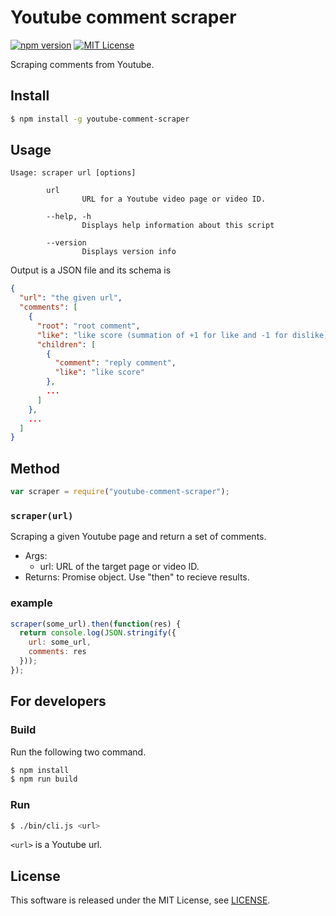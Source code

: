 Youtube comment scraper
==========================
[![npm version](https://badge.fury.io/js/youtube-comment-scraper.svg)](https://badge.fury.io/js/youtube-comment-scraper)
[![MIT License](http://img.shields.io/badge/license-MIT-blue.svg?style=flat)](LICENSE)

Scraping comments from Youtube.

Install
----------
```sh
$ npm install -g youtube-comment-scraper
```

Usage
-------

```
Usage: scraper url [options]

        url
                URL for a Youtube video page or video ID.

        --help, -h
                Displays help information about this script

        --version
                Displays version info
```

Output is a JSON file and its schema is

```json
{
  "url": "the given url",
  "comments": [
    {
      "root": "root comment",
      "like": "like score (summation of +1 for like and -1 for dislike)",
      "children": [
        {
          "comment": "reply comment",
          "like": "like score"
        },
        ...
      ]
    },
    ...
  ]
}
```


Method
---------
```js
var scraper = require("youtube-comment-scraper");
```

### `scraper(url)`
Scraping a given Youtube page and return a set of comments.

- Args:
  - url: URL of the target page or video ID.
- Returns:
 Promise object. Use "then" to recieve results.

### example
```js
scraper(some_url).then(function(res) {
  return console.log(JSON.stringify({
    url: some_url,
    comments: res
  }));
});
```

For developers
-----------------

### Build
Run the following two command.

```sh
$ npm install
$ npm run build
```

### Run

```sh
$ ./bin/cli.js <url>
```

`<url>` is a Youtube url.

License
--------
This software is released under the MIT License, see [LICENSE](LICENSE).
